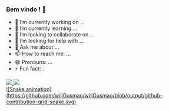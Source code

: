 ### Bem vindo ! 👋


- 🔭 I’m currently working on ...
- 🌱 I’m currently learning ...
- 👯 I’m looking to collaborate on ...
- 🤔 I’m looking for help with ...
- 💬 Ask me about ...
- 📫 How to reach me: ...
- 😄 Pronouns: ...
- ⚡ Fun fact: .
<div>
  <a href="https://github.com/willGusmao">
  <img height="180em" src="https://github-readme-stats.vercel.app/api?username=willGusmao&show_icons=true&theme=dark&include_all_commits=true&count_private=true"/>
  <img height="180em" src="https://github-readme-stats.vercel.app/api/top-langs/?username=willGusmao&layout=compact&langs_count=7&theme=dark"/>
</div>
  <div>
  ![Snake animation](https://github.com/willGusmao/willGusmao/blob/output/github-contribution-grid-snake.svg)
  </div>
